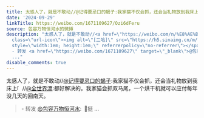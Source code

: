 ```yaml
---
title: 太感人了，就是不敢动//@记得要忌口的蝎子:我家猫不仅会抓，还会当礼物放到我床上[二哈]//@全世界漂:都好解决的。我家猫会抓双马尾，一个烘干机就可以应付每年没...
date: '2024-09-29'
linkTitle: https://weibo.com/1671109627/Ozi6dFeru
source: 包容万物恒河水的微博
description: "太感人了，就是不敢动//<a href=\"https://weibo.com/n/%E8%AE%B0%E5%BE%97%E8%A6%81%E5%BF%8C%E5%8F%A3%E7%9A%84%E8%9D%8E%E5%AD%90\">@记得要忌口的蝎子</a>:我家猫不仅会抓，还会当礼物放到我床上<span
  class=\"url-icon\"><img alt=\"[二哈]\" src=\"https://h5.sinaimg.cn/m/emoticon/icon/others/d_erha-139d0e07bd.png\"
  style=\"width:1em; height:1em;\" referrerpolicy=\"no-referrer\"></span>//<a href=\"https://weibo.com/n/%E5%85%A8%E4%B8%96%E7%95%8C%E6%BC%82\">@全世界漂</a>:都好解决的。我家猫会抓双马尾，一个烘干机就可以应付每年没几天的回南天。<br><blockquote>
  - 转发 <a href=\"https://weibo.com/1671109627\" target=\"_blank\">@包容万物恒河水</a>: \U0001F53B挺
  ..."
disable_comments: true
---
```

太感人了，就是不敢动//<a href="https://weibo.com/n/%E8%AE%B0%E5%BE%97%E8%A6%81%E5%BF%8C%E5%8F%A3%E7%9A%84%E8%9D%8E%E5%AD%90">@记得要忌口的蝎子</a>:我家猫不仅会抓，还会当礼物放到我床上<span class="url-icon"><img alt="[二哈]" src="https://h5.sinaimg.cn/m/emoticon/icon/others/d_erha-139d0e07bd.png" style="width:1em; height:1em;" referrerpolicy="no-referrer"></span>//<a href="https://weibo.com/n/%E5%85%A8%E4%B8%96%E7%95%8C%E6%BC%82">@全世界漂</a>:都好解决的。我家猫会抓双马尾，一个烘干机就可以应付每年没几天的回南天。<br><blockquote> - 转发 <a href="https://weibo.com/1671109627" target="_blank">@包容万物恒河水</a>: 🔻挺 ...